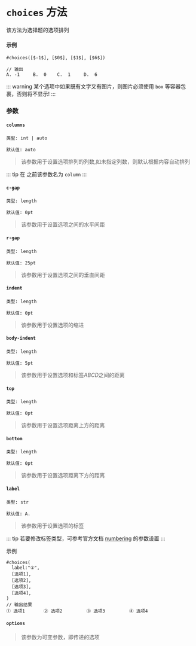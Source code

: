 # `choices` 方法

该方法为选择题的选项排列

#### 示例
```typst
#choices([$-1$], [$0$], [$1$], [$6$])

// 输出
A. -1     B.  0    C.  1     D.  6
```
::: warning
  某个选项中如果既有文字又有图片，则图片必须使用 `box` 等容器包裹，否则将不显示!
:::
### 参数

#### `columns` <Badge type="warning" text="^0.1.8" />

`类型: int | auto`

`默认值: auto`
>该参数用于设置选项排列的列数,如未指定列数，则默认根据内容自动排列

::: tip
在 <Badge type="warning" text="0.1.8" /> 之前该参数名为 `column`
:::

#### `c-gap`

`类型: length`

`默认值: 0pt`
>该参数用于设置选项之间的水平间距

#### `r-gap`

`类型: length`

`默认值: 25pt`
>该参数用于设置选项之间的垂直间距

#### `indent`

`类型: length`

`默认值: 0pt`
>该参数用于设置选项的缩进

#### `body-indent`

`类型: length`

`默认值: 5pt`
>该参数用于设置选项和标签$ABCD$之间的距离

#### `top`

`类型: length`

`默认值: 0pt`
>该参数用于设置选项距离上方的距离

#### `bottom`

`类型: length`

`默认值: 0pt`
>该参数用于设置选项距离下方的距离

#### `label`

`类型: str`

`默认值: A.`

>该参数用于设置选项的标签

::: tip
若要修改标签类型，可参考官方文档 [numbering](https://typst.app/docs/reference/model/numbering/) 的参数设置
:::

示例
```typst
#choices(
  label:"①",
  [选项1],
  [选项2],
  [选项3],
  [选项4],
)
// 输出结果
① 选项1       ② 选项2         ③ 选项3         ④ 选项4
```

#### `options`

>该参数为可变参数，即传递的选项


